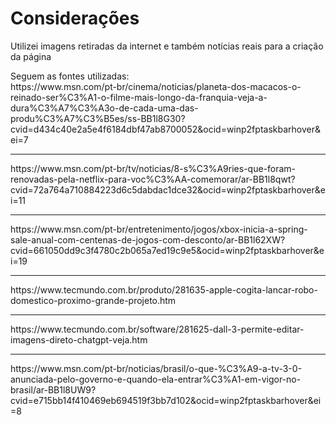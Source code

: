 <h1>Considerações</h1>
<p>Utilizei imagens retiradas da internet e também notícias reais para a criação da página</p>
<p>Seguem as fontes utilizadas: <br>
https://www.msn.com/pt-br/cinema/noticias/planeta-dos-macacos-o-reinado-ser%C3%A1-o-filme-mais-longo-da-franquia-veja-a-dura%C3%A7%C3%A3o-de-cada-uma-das-produ%C3%A7%C3%B5es/ss-BB1l8G30?cvid=d434c40e2a5e4f6184dbf47ab8700052&ocid=winp2fptaskbarhover&ei=7 <hr>
https://www.msn.com/pt-br/tv/noticias/8-s%C3%A9ries-que-foram-renovadas-pela-netflix-para-voc%C3%AA-comemorar/ar-BB1l8qwt?cvid=72a764a710884223d6c5dabdac1dce32&ocid=winp2fptaskbarhover&ei=11<hr>
https://www.msn.com/pt-br/entretenimento/jogos/xbox-inicia-a-spring-sale-anual-com-centenas-de-jogos-com-desconto/ar-BB1l62XW?cvid=661050dd9c3f4780c2b065a7ed19c9e5&ocid=winp2fptaskbarhover&ei=19 <hr>
https://www.tecmundo.com.br/produto/281635-apple-cogita-lancar-robo-domestico-proximo-grande-projeto.htm <hr>
https://www.tecmundo.com.br/software/281625-dall-3-permite-editar-imagens-direto-chatgpt-veja.htm <hr>
https://www.msn.com/pt-br/noticias/brasil/o-que-%C3%A9-a-tv-3-0-anunciada-pelo-governo-e-quando-ela-entrar%C3%A1-em-vigor-no-brasil/ar-BB1l8UW9?cvid=e715bb14f410469eb694519f3bb7d102&ocid=winp2fptaskbarhover&ei=8
</p>
